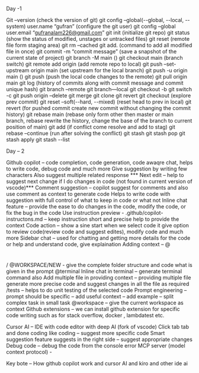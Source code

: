 Day -1 

Git –version (check the version of git)
git config –global(--global, --local, --system) user.name “gufran” (configure the git user)
git config –global user.email “gufranalam226@gmail.com”
git init (initialize git repo)
git status (show the status of modified, unstages or untracked files)
git reset <filename> (remote file form staging area)
git rm –cached <filename>
git add. (command to add all modified file in once)
git commit -m “commit message” (save a snapshot of the current state of project)
git branch -M main ()
git checkout main (branch switch)
git remote add origin <url> (add remote repo to local)
git push –set-upstream origin main (set upstream for the local branch)
git push -u origin main ()
git push (push the local code changes to the remote)
git pull origin main
git log (history of commits along with commit message and commit unique hash)
git branch –remote
git branch—local
git checkout -b <branch name>
git switch -c <branch name>
git push origin –delete <branch name>
git merge <branch name>
git clone <url>
git revert <commit-hash>
git checkout <commit hash> (explore prev commit)
git reset –soft(--hard, --mixed) <commit hash> (reset head to prev in local)
git revert <commit hash> (for pushed commit create new commit without changing the commit history)
git rebase main  (rebase only form other then master or main branch, rebase rewrite the history, change the base of the branch to current position of main)
git add <filename> (if conflict come resolve and add to stag)
git rebase –continue (run after solving the conflict)
git stash
git stash pop
git stash apply
git stash --list
 



Day – 2


Github copilot – code completion, code generation, code awaqre chat, helps to write code, debug code and much more
Give suggestion by writing few characters
Also suggest multiple related response
*** Next edit – help to suggest next change if I do changes in code (not found in current version of vscode)***
Comment suggestion – copilot suggest for comments and also use comment as context to generate code 
Helps to write code with suggestion with full control of what to keep in code or what not
Inline chat feature – provide the ease to do changes in the code, modify the code, or fix the bug in the code
 Use instruction preview - .github/copilot-instructons.md – keep instruction short and precise help to provide the context
Code action – show a sine start when we select code it give option to review code(review code and suggest edites), modify code and much more
Sidebar chat – used for chatting and getting more details for the code or help and understand code, give explaination
Adding context – 
@
#
/
@WORKSPACE/NEW -  give the complete folder structure and code what is given in the prompt
@terminal
Inline chat in terminal – generate terminal command also
Add multiple file in providing context – providing multiple file generate more precise code and suggest changes in all the file as required
/tests – helps to do unit testing of the selected code
Prompt engineering – prompt should be specific – add useful context – add example – split complex task in small task
@workspace – give the current workspace as context
Github extensions – we can install github extension for specific code writing such as for stack overflow, docker , lambdatest etc.

Cursor AI – IDE with code editor with deep AI (fork of vscode)
Click tab tab and done coding like coding – suggest more specific code 
Smart suggestion feature suggests in the right side – suggest appropriate changes
Debug code – debug the code from the console error
MCP server (model context protocol) - 

Key bote – 
How github copilot work and cursor AI and kiro and other ide ai
